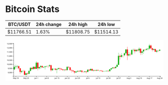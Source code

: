 # Bitcoin Stats

BTC/USDT|24h change|24h high|24h low|
|---|---|---|---|
|$11766.51|1.63%|$11808.75|$11514.13|

<img src="./chart.svg">
